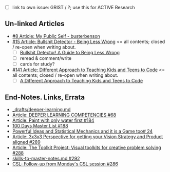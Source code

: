 - [ ] link to own issue: GRIST / ?; use this for ACTIVE Research

## Un-linked Articles
- [#8 Article: My Public Self - busterbenson](https://github.com/janzeteachesit/Learning-Diary/issues/8)
- [#15 Article: Bullshit Detector - Being Less Wrong](https://github.com/janzeteachesit/Learning-Diary/issues/15) <= all contents; closed / re-open when writing about.
    - [ ] [Bullshit Detector! A Guide to Being Less Wrong](https://betterhumans.coach.me/bullshit-detector-a-guide-to-being-less-wrong-ce0bbbd1a41b#.5lvfxur01)
    - [ ] reread & comment/write
    - [ ] cards for study?
- [#141 Article: Different Approach to Teaching Kids and Teens to Code](https://github.com/janzeteachesit/Learning-Diary/issues/141) <= all contents; closed / re-open when writing about.
    - [ ] [A Different Approach to Teaching Kids and Teens to Code](https://medium.com/@alishah.novin/a-different-approach-to-teaching-kids-and-teens-to-code-43b7192644c9#.cus067vmd)

## End-Notes. Links, Errata
- [\_drafts/deeper-learning.md](https://github.com/janzeteachesit/100-days-of-writing/blob/master/_drafts/deeper-learning.md)
- [Article: DEEPER LEARNING COMPETENCIES #68](https://github.com/janzeteachesit/Learning-Diary/issues/68) 
- [Article: Paint with only water first #184](https://github.com/janzeteachesit/Learning-Diary/issues/184)
- [100 Days Master List #188](https://github.com/janzeteachesit/Learning-Diary/issues/188)
- [Powerful Ideas and Statistical Mechanics and it is a Game too# 24](https://github.com/janzeteachesit/100-days-of-writing/issues/24)
- [Article: 3x3x3 Perspective for getting your Vision Strategy and Product aligned #289](https://github.com/janzeteachesit/Learning-Diary/issues/289)
- [Article: The Toolkit Project: Visual toolkits for creative problem solving #288](https://github.com/janzeteachesit/Learning-Diary/issues/288)
- [skills-to-master-notes.md #292](https://github.com/janzeteachesit/Learning-Diary/issues/292)
- [CSL: Follow-up from Monday's CSL session #286](https://github.com/janzeteachesit/Learning-Diary/issues/286)

